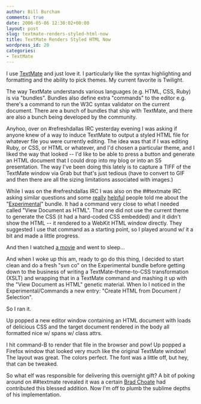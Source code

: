 ```yaml
---
author: Bill Burcham
comments: true
date: 2006-05-06 12:30:02+00:00
layout: post
slug: textmate-renders-styled-html-now
title: TextMate Renders Styled HTML Now
wordpress_id: 20
categories:
- TextMate
---
```


I use [TextMate](http://macromates.com/) and just love it.  I particularly like the syntax highlighting and formatting and the ability to pick themes.  My current favorite is Twilight.

The way TextMate understands various languages (e.g. HTML, CSS, Ruby) is via "bundles".  Bundles also define extra "commands" to the editor e.g. there's a command to run the W3C syntax validator on the current document. There are a bunch of bundles that ship with TextMate, and there are also a bunch being developed by the community.

Anyhoo, over on #refreshdallas IRC yesterday evening I was asking if anyone knew of a way to induce TextMate to output a styled HTML file for whatever file you were currently editing.  The idea was that if I was editing Ruby, or CSS, or HTML or whatever, and I'd chosen a particular theme, and I liked the way that looked -- I'd like to be able to press a button and generate an HTML document that I could drop into my blog or into an S5 presentation.  The way I've been doing this lately is to capture a TIFF of the TextMate window via Grab but that's just tedious (have to convert to GIF and then there are all the sizing limitations associated with images.)

While I was on the #refreshdallas IRC I was also on the ##textmate IRC asking similar questions and some [really](http://subtlegradient.com) [helpful](http://macromates.com/blog/) people told me about the "[Experimental](http://macromates.com/svn/Bundles/trunk/Bundles/Experimental.tmbundle/)" bundle.  It had a command very close to what I needed called "View Document as HTML".  That one did not use the current theme to generate the CSS (it had a hard-coded CSS embedded) and it didn't show the HTML -- it rendered to a WebKit HTML window directly.  They suggested I use that command as a starting point, so I played around w/ it a bit and made a little progress.

And then I watched [a movie](http://www.scifi.com/firefly/episodes/season1/0102/) and went to sleep...

And when I woke up this am, ready to go do this thing, I decided to start clean and do a fresh "svn co" on the Experimental bundle before getting down to the business of writing a TextMate-theme-to-CSS transformation (XSLT) and wrapping that in a TextMate command and mashing it up with the "View Document as HTML" genetic material.  When lo I noticed in the Experimental/Commands a new entry: "Create HTML from Document / Selection".

So I ran it.

Up popped a new editor window containing an HTML document with loads of delicious CSS and the target document rendered in the body all formatted nice w/ spans w/ class attrs.

I hit command-B to render that file in the browser and pow!  Up popped a Firefox window that looked very much like the original TextMate window!  The layout was great.  The colors perfect.  The font was a little off, but hey, that can be tweaked.

So what elf was responsible for delivering this overnight gift?  A bit of poking around on ##textmate revealed it was a certain [Brad Choate](http://bradchoate.com) had contributed this blessed addition.  Now I'm off to plumb the sublime depths of his implementation.
